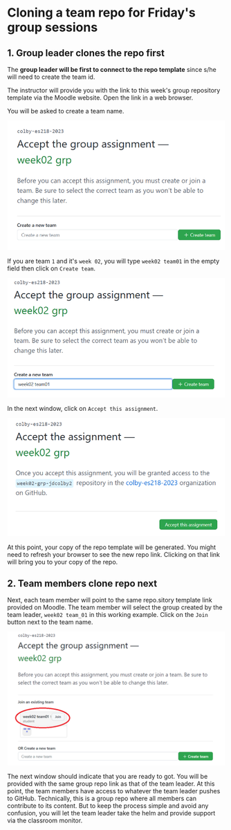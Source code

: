 # Cloning a team repo for Friday's group sessions

## 1.   Group leader clones the repo first


The **group leader will be first to  connect to the repo template** since s/he will need to create the team id.

The instructor will provide you with the link to this week's group repository template via the Moodle website. Open the link in a web browser.

You will be asked to create a team name. 

![](img/team_1.png)

If you are team `1` and it's `week 02`, you will type `week02 team01` in the empty field then click on `Create team`.
  
 ![](img/team_2.png)
  
In the next window, click on `Accept this assignment`.

![](img/team_3.png)

At this point, your copy of the repo template will be generated. You might need to refresh your browser to see the new repo link.  Clicking on that link will bring you to your copy of the repo.

##  2.   Team members clone repo next

Next, each team member will point to the same  repo.sitory template link provided on Moodle. The team member will select the group created by the team leader, `week02 team_01` in this working example. Click on the `Join` button next to the team name.

![image-20210218195515663](img/team_4_other_member.png)

The next window should indicate that you are ready to got. You will be provided with the same group repo link as that of the team leader. At this point, the team members have access to whatever the team leader pushes to GitHub. Technically, this is a group repo where all members can contribute to its content. But to keep the process simple and avoid any confusion, you will let the team leader take the helm and provide support via the classroom monitor.

